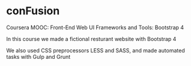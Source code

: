# conFusion
Coursera MOOC: Front-End Web UI Frameworks and Tools: Bootstrap 4 

In this course we made a fictional resturant website with Bootstrap 4 

We also used CSS preprocessors LESS and SASS, and made automated tasks with Gulp and Grunt
